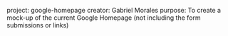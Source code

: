 project: google-homepage
creator: Gabriel Morales
purpose: To create a mock-up of the current Google Homepage (not including the form submissions or links)